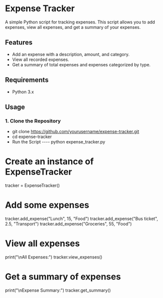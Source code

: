 # Expense Tracker

A simple Python script for tracking expenses. This script allows you to add expenses, view all expenses, and get a summary of your expenses.

## Features

- Add an expense with a description, amount, and category.
- View all recorded expenses.
- Get a summary of total expenses and expenses categorized by type.

## Requirements

- Python 3.x

## Usage

### 1. Clone the Repository


- git clone https://github.com/yourusername/expense-tracker.git
- cd expense-tracker
- Run the Script ----  python expense_tracker.py


# Create an instance of ExpenseTracker
tracker = ExpenseTracker()

# Add some expenses
tracker.add_expense("Lunch", 15, "Food")
tracker.add_expense("Bus ticket", 2.5, "Transport")
tracker.add_expense("Groceries", 55, "Food")

# View all expenses
print("\nAll Expenses:")
tracker.view_expenses()

# Get a summary of expenses
print("\nExpense Summary:")
tracker.get_summary()
